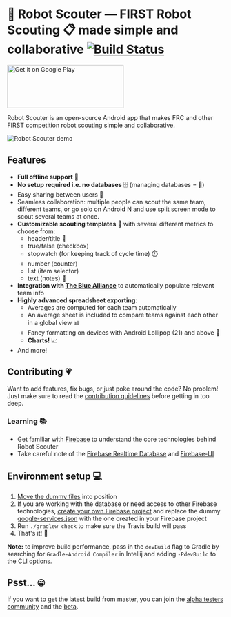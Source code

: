 # 🤖 Robot Scouter — FIRST Robot Scouting 📋 made simple and collaborative [![Build Status](https://img.shields.io/travis/SUPERCILEX/Robot-Scouter/master.svg?style=flat-square)](https://travis-ci.org/SUPERCILEX/Robot-Scouter)

<a href='https://play.google.com/store/apps/details?id=com.supercilex.robotscouter&utm_source=https://github.com/SUPERCILEX/Robot-Scouter/'>
    <img alt='Get it on Google Play' src='https://play.google.com/intl/en_us/badges/images/generic/en_badge_web_generic.png' width="270" height="100"/>
</a>

Robot Scouter is an open-source Android app that makes FRC and other FIRST competition robot
scouting simple and collaborative.

![Robot Scouter demo](demo.gif)

## Features

  - **Full offline support** 📡
  - **No setup required i.e. no databases** 🗄️ (managing databases = 💩)
  - Easy sharing between users 🔗
  - Seamless collaboration: multiple people can scout the same team, different teams, or go solo on
 Android N and use split screen mode to scout several teams at once.
  - **Customizable scouting templates** 📃 with several different metrics to choose from:
    - header/title 🔖
    - true/false (checkbox)
    - stopwatch (for keeping track of cycle time) ⏱️
    - number (counter)
    - list (item selector)
    - text (notes) 📜
  - **Integration with [The Blue Alliance](https://www.thebluealliance.com)** to automatically populate relevant team info
  - **Highly advanced spreadsheet exporting**:
    - Averages are computed for each team automatically
    - An average sheet is included to compare teams against each other in a global view 📊
    - Fancy formatting on devices with Android Lollipop (21) and above 🎀
    - **Charts!** 📈
  - And more!

## Contributing 💗

Want to add features, fix bugs, or just poke around the code? No problem! Just make sure to read
the [contribution guidelines](.github/CONTRIBUTING.md) before getting in too deep.

### Learning 📚
 - Get familiar with [Firebase](https://firebase.google.com) to understand the core technologies behind Robot Scouter
 - Take careful note of the [Firebase Realtime Database](https://firebase.google.com/docs/database/)
 and [Firebase-UI](https://github.com/firebase/FirebaseUI-Android)

## Environment setup 💻

1. [Move the dummy files](building/setup.sh#L17-L21) into position
1. If you are working with the database or need access to other Firebase technologies,
[create your own Firebase project](https://firebase.google.com/docs/android/setup#manually_add_firebase)
and replace the dummy [google-services.json](travis-dummies/google-services.json)
with the one created in your Firebase project
1. Run `./gradlew check` to make sure the Travis build will pass
1. That's it! 🚀

**Note:** to improve build performance, pass in the `devBuild` flag to Gradle by searching for
`Gradle-Android Compiler` in Intellij and adding `-PdevBuild` to the CLI options.

## Psst... 🤐

If you want to get the latest build from master, you can join the
[alpha testers community](https://plus.google.com/communities/111840458526472018249)
and the [beta](https://play.google.com/apps/testing/com.supercilex.robotscouter).
